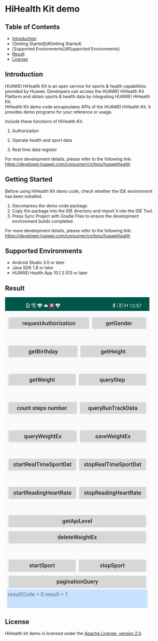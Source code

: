 # HiHealth Kit demo

## Table of Contents

 * [Introduction](#Introduction)
 * [Getting Started](#Getting Started)
 * [Supported Environments](#Supported Environments)
 * [Result](#result)
 * [License](#License)


## Introduction
HUAWEI HiHealth Kit is an open service for sports & health capabilities provided by Huawei. Developers can access the HUAWEI HiHealth Kit Platform and obtain sports & health data by integrating HUAWEI HiHealth Kit.   
HiHealth Kit demo code encapsulates APIs of the HUAWEI HiHealth Kit. It provides demo programs for your reference or usage.   

Include these functions of HiHealth Kit:  
1)  Authorization  

2)  Operate health and sport data  

3)  Real time data register  

For more development details, please refer to the following link: 
https://developer.huawei.com/consumer/cn/hms/huaweihealth

## Getting Started

Before using HiHealth Kit demo code, check whether the IDE environment has been installed. 
1. Decompress the demo code package.    
2. Copy the package into the IDE directory and import it into the IDE Tool.
3. Press Sync Project with Gradle Files to ensure the development environment builds completed.

For more development details, please refer to the following link: 
https://developer.huawei.com/consumer/cn/hms/huaweihealth

## Supported Environments
* Android Studio 3.0 or later
* Java SDK 1.8 or later
* HUAWEI Health App 10.1.2.513 or later

## Result
  <img src="home.jpg">
  
##  License
   HiHealth kit demo is licensed under the [Apache License, version 2.0](http://www.apache.org/licenses/LICENSE-2.0).
